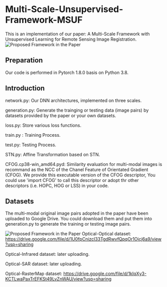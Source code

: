 # Multi-Scale-Unsupervised-Framework-MSUF
This is an implementation of our paper: A Multi-Scale Framework with Unsupervised Learning for Remote Sensing Image Registration.
![Proposed Framework in the Paper](https://github.com/yeyuanxin110/Multi-Scale-Unsupervised-Framework-MSUF/blob/main/MSUF.png)
## Preparation
Our code is performed in Pytorch 1.8.0 basis on Python 3.8.
## Introduction
network.py: Our DNN architectures, implemented on three scales.

generation.py:  Generate the trainging or testing data (image pairs) by datasets provided by the paper or your own datasets.

loss.py: Store various loss functions.

train.py : Training Process.

test.py: Testing Process.

STN.py: Affine Transformation based on STN.

CFOG.cp38-win_amd64.pyd: Similarity evaluation for multi-modal images is recommand as the NCC of the Chanel Feature of Orientated Gradient (CFOG). We provide this executable version of the CFOG descriptor, You could use 'import CFOG' to call this descriptor or adopt thr other descriptors (i.e. HOPC, HOG or LSS) in your code.
## Datasets
The multi-modal original image pairs adopted in the paper have been uploaded to Google Drive. You could download them and put them into generation.py to generate the training or testing image pairs.

![Proposed Framework in the Paper](https://github.com/yeyuanxin110/Multi-Scale-Unsupervised-Framework-MSUF/blob/main/Optical-Optical.png)
Optical-Optical dataset: https://drive.google.com/file/d/1U0fpCnizcl33TgdRwvfQpqOr1Ojcj6a9/view?usp=sharing

Optical-Infrared dataset: later uploading.

Optical-SAR dataset: later uploading.

Optical-RasterMap dataset: https://drive.google.com/file/d/1kIqXy3-KCTLwaPaxTrEFKSt49LvZnWAU/view?usp=sharing
